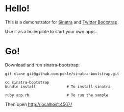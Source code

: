 Hello!
====

This is a demonstrator for [Sinatra](http://www.sinatrarb.com/) and [Twitter Bootstrap](http://twitter.github.com/bootstrap/). 

Use it as a boilerplate to start your own apps.

Go!
===

Download and run sinatra-bootstrap:

	git clone git@github.com:pokle/sinatra-bootstrap.git

	cd sinatra-bootstrap
    bundle install				# To install sinatra

	ruby app.rb 				# To run the sample
	
Then open [http://localhost:4567/](http://localhost:4567/)

